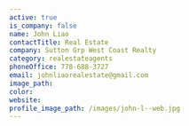 ```yaml
---
active: true
is_company: false
name: John Liao
contactTitle: Real Estate
company: Sutton Grp West Coast Realty
category: realestateagents
phoneOffice: 778-688-3727
email: johnliaorealestate@gmail.com
image_path:
color:
website:
profile_image_path: /images/john-l--web.jpg
---
```



